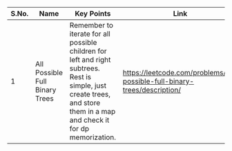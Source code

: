 | S.No. | Name | Key Points | Link |
|----|-----|-------|---------------|
| 1 | All Possible Full Binary Trees | Remember to iterate for all possible children for left and right subtrees. Rest is simple, just create trees, and store them in a map and check it for dp memorization.| https://leetcode.com/problems/all-possible-full-binary-trees/description/ |
